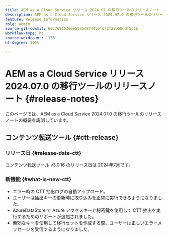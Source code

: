 ```yaml
---
title: AEM as a Cloud Service リリース 2024.07 の移行ツールのリリースノート
description: AEM as a Cloud Service リリース 2024.07.0 の移行ツールのリリースノート
feature: Release Information
role: Admin
source-git-commit: 60c7691530ee56a5c8f44bbfd72f20b58ddf5c1b
workflow-type: ht
source-wordcount: '133'
ht-degree: 100%

---
```


# AEM as a Cloud Service リリース 2024.07.0 の移行ツールのリリースノート {#release-notes}

このページでは、AEM as a Cloud Service 2024.07.0 の移行ツールのリリースノートの概要を説明しています。

## コンテンツ転送ツール {#ctt-release}

### リリース日 {#release-date-ctt}

コンテンツ転送ツール v3.0.16 のリリース日は 2024年7月です。

### 新機能 {#what-is-new-ctt}

* エラー時の CTT 抽出ログの自動アップロード。
* ユーザーは抽出キーの更新時に取り込みを正常に実行できるようになりました。
* AzureDataStore で Azure アクセスキーと秘密鍵を使用して CTT 抽出を実行するためのサポートが追加されました。
* 無効なキーを使用して移行セットを作成する際、ユーザーは正しいエラーメッセージを受信するようになりました。
